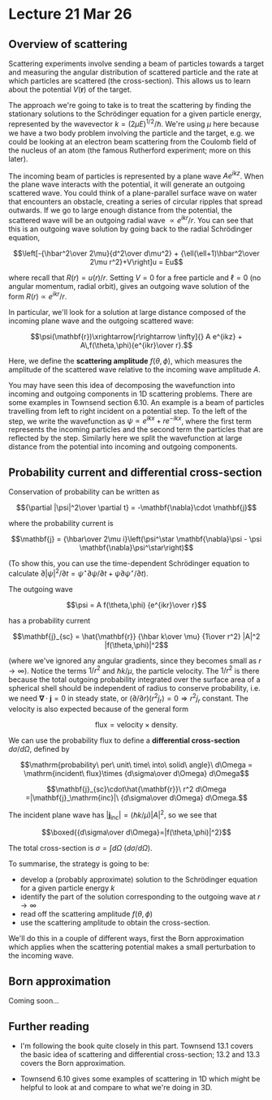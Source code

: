 # Lecture 21 Mar 26

## Overview of scattering

Scattering experiments involve sending a beam of particles towards a target and measuring the angular distribution of scattered particle and the rate at which particles are scattered (the cross-section). This allows us to learn about the potential $V(\mathbf{r})$ of the target.

The approach we're going to take is to treat the scattering by finding the stationary solutions to the Schrödinger equation for a given particle energy, represented by the wavevector $k = (2\mu E)^{1/2}/\hbar$. We're using $\mu$ here because we have a two body problem involving the particle and the target, e.g. we could be looking at an electron beam scattering from the Coulomb field of the nucleus of an atom (the famous Rutherford experiment; more on this later).

The incoming beam of particles is represented by a plane wave $A e^{ikz}$.  When the plane wave interacts with the potential, it will generate an outgoing scattered wave. You could think of a plane-parallel surface wave on water that encounters an obstacle, creating a series of circular ripples that spread outwards. If we go to large enough distance from the potential, the scattered wave will be an outgoing radial wave $\propto e^{ikr}/r$. You can see that this is an outgoing wave solution by going back to the radial Schrödinger equation, 

$$\left[-{\hbar^2\over 2\mu}{d^2\over d\mu^2} + {\ell(\ell+1)\hbar^2\over 2\mu r^2}+V\right]u = Eu$$

where recall that $R(r) = u(r)/r$. Setting $V=0$ for a free particle and $\ell=0$ (no angular momentum, radial orbit), gives an outgoing wave solution of the form $R(r)\propto e^{ikr}/r$. 

In particular, we'll look for a solution at large distance composed of the incoming plane wave and the outgoing scattered wave:

$$\psi(\mathbf{r})\xrightarrow[r\rightarrow \infty]{} A e^{ikz} + A\,f(\theta,\phi){e^{ikr}\over r}.$$

Here, we define the **scattering amplitude** $f(\theta,\phi)$, which measures the amplitude of the scattered wave relative to the incoming wave amplitude $A$. 

You may have seen this idea of decomposing the wavefunction into incoming and outgoing components in 1D scattering problems. There are some examples in Townsend section 6.10. An example is a beam of particles travelling from left to right incident on a potential step. To the left of the step, we write the wavefunction as $\psi \propto e^{ikx} + re^{-ikx}$, where the first term represents the incoming particles and the second term the particles that are reflected by the step. Similarly here we split the wavefunction at large distance from the potential into incoming and outgoing components.

## Probability current and differential cross-section

Conservation of probability can be written as 

$${\partial |\psi|^2\over \partial t} = -\mathbf{\nabla}\cdot \mathbf{j}$$

where the probability current is

$$\mathbf{j}  = {\hbar\over 2\mu i}\left(\psi^\star \mathbf{\nabla}\psi - \psi \mathbf{\nabla}\psi^\star\right)$$

(To show this, you can use the time-dependent Schrödinger equation to calculate $\partial |\psi|^2/\partial t = \psi^\star \partial \psi/\partial t + \psi \partial \psi^\star/\partial t$). 

The outgoing wave 

$$\psi = A f(\theta,\phi) {e^{ikr}\over r}$$ 

has a probability current 

$$\mathbf{j}_{sc} = \hat{\mathbf{r}} {\hbar k\over \mu} {1\over r^2} |A|^2 |f(\theta,\phi)|^2$$

(where we've ignored any angular gradients, since they becomes small as $r\rightarrow \infty$). Notice the terms $1/r^2$ and $\hbar k/\mu$, the particle velocity. The $1/r^2$ is there because the total outgoing probability integrated over the surface area of a spherical shell should be independent of radius to conserve probability, i.e. we need $\mathbf{\nabla}\cdot \mathbf{j} = 0$ in steady state, or $(\partial/\partial r)(r^2 j_r)=0\Rightarrow r^2j_r$ constant. The velocity is also expected because of the general form

$$\mathrm{flux} = \mathrm{velocity}\times \mathrm{density}.$$

We can use the probability flux to define a **differential cross-section** $d\sigma/d\Omega$, defined by

$$\mathrm{probability\ per\ unit\ time\ into\ solid\ angle}\ d\Omega =  \mathrm{incident\ flux}\times {d\sigma\over d\Omega} d\Omega$$

$$\mathbf{j}_{sc}\cdot\hat{\mathbf{r}}\ r^2 d\Omega =|\mathbf{j}_\mathrm{inc}|\ {d\sigma\over d\Omega} d\Omega.$$

The incident plane wave has $|\mathbf{j}_\mathrm{inc}| = (\hbar k/\mu)|A|^2$, so we see that

$$\boxed{{d\sigma\over d\Omega}=|f(\theta,\phi)|^2}$$

The total cross-section is $\sigma = \int d\Omega\ (d\sigma/d\Omega)$. 

To summarise, the strategy is going to be:

- develop a (probably approximate) solution to the Schrödinger equation for a given particle energy $k$
- identify the part of the solution corresponding to the outgoing wave at $r\rightarrow\infty$
- read off the scattering amplitude $f(\theta,\phi)$ 
- use the scattering amplitude to obtain the cross-section.

We'll do this in a couple of different ways, first the Born approximation which applies when the scattering potential makes a small perturbation to the incoming wave. 


## Born approximation


Coming soon...


## Further reading

- I'm following the book quite closely in this part. Townsend 13.1 covers the basic idea of scattering and differential cross-section; 13.2 and 13.3 covers the Born approximation. 

- Townsend 6.10 gives some examples of scattering in 1D which might be helpful to look at and compare to what we're doing in 3D. 
